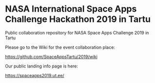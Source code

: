 # NASA International Space Apps Challenge Hackathon 2019 in Tartu

Public collaboration repository for NASA Space Apps Challenge 2019 in Tartu

Please go to the Wiki for the event collaboration place:

https://github.com/SpaceAppsTartu/2019/wiki

Our public landing info page is here:

https://spaceapps2019.ut.ee/

